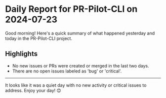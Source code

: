 # Daily Report for PR-Pilot-CLI on 2024-07-23

Good morning! Here's a quick summary of what happened yesterday and today in the PR-Pilot-CLI project.

## Highlights
- No new issues or PRs were created or merged in the last two days.
- There are no open issues labeled as 'bug' or 'critical'.

---

It looks like it was a quiet day with no new activity or critical issues to address. Enjoy your day! 😊